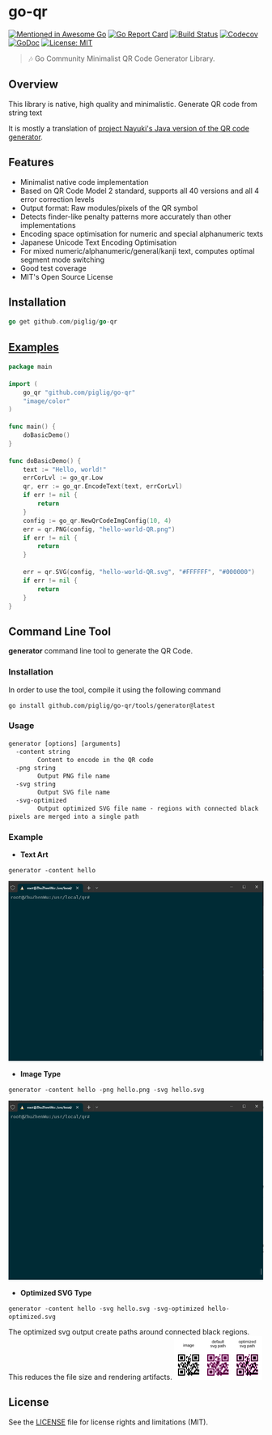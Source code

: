 # go-qr
[![Mentioned in Awesome Go](https://awesome.re/mentioned-badge.svg)](https://github.com/avelino/awesome-go#utilities)
[![Go Report Card](https://goreportcard.com/badge/github.com/piglig/go-qr)](https://goreportcard.com/report/github.com/piglig/go-qr)
[![Build Status](https://github.com/piglig/go-qr/actions/workflows/go.yml/badge.svg?branch=main)](https://github.com/piglig/go-qr/actions/workflows/go.yml?query=branch%3Amain)
[![Codecov](https://img.shields.io/codecov/c/github/piglig/go-qr)](https://app.codecov.io/github/piglig/go-qr)
[![GoDoc](https://godoc.org/github.com/piglig/go-qr?status.svg)](https://pkg.go.dev/github.com/piglig/go-qr)
[![License: MIT](https://img.shields.io/badge/license-MIT-green.svg)](https://github.com/piglig/go-qr/blob/main/LICENSE)

> 🎶 Go Community Minimalist QR Code Generator Library.

## Overview
This library is native, high quality and minimalistic. Generate QR code from string text
 
It is mostly a translation of [project Nayuki's Java version of the QR code generator](https://www.nayuki.io/page/qr-code-generator-library).

## Features
* Minimalist native code implementation
* Based on QR Code Model 2 standard, supports all 40 versions and all 4 error correction levels
* Output format: Raw modules/pixels of the QR symbol
* Detects finder-like penalty patterns more accurately than other implementations
* Encoding space optimisation for numeric and special alphanumeric texts
* Japanese Unicode Text Encoding Optimisation
* For mixed numeric/alphanumeric/general/kanji text, computes optimal segment mode switching
* Good test coverage
* MIT's Open Source License

## Installation
```go
go get github.com/piglig/go-qr
```

## [Examples](https://github.com/piglig/go-qr/tree/master/example/main.go)
```go
package main

import (
	go_qr "github.com/piglig/go-qr"
	"image/color"
)

func main() {
	doBasicDemo()
}

func doBasicDemo() {
	text := "Hello, world!"
	errCorLvl := go_qr.Low
	qr, err := go_qr.EncodeText(text, errCorLvl)
	if err != nil {
		return
	}
	config := go_qr.NewQrCodeImgConfig(10, 4)
	err = qr.PNG(config, "hello-world-QR.png")
	if err != nil {
		return
	}

	err = qr.SVG(config, "hello-world-QR.svg", "#FFFFFF", "#000000")
	if err != nil {
		return
	}
}
```

## Command Line Tool
**generator** command line tool to generate the QR Code.
### Installation
In order to use the tool, compile it using the following command
```shell
go install github.com/piglig/go-qr/tools/generator@latest
```

### Usage
```shell
generator [options] [arguments]
  -content string
        Content to encode in the QR code
  -png string
        Output PNG file name
  -svg string
        Output SVG file name
  -svg-optimized
        Output optimized SVG file name - regions with connected black pixels are merged into a single path
```

### Example
* **Text Art**
```shell
generator -content hello
```
![Gif](./docs/assets/text_art.gif)

* **Image Type**
```shell
generator -content hello -png hello.png -svg hello.svg
```
![Gif](./docs/assets/image_type.gif)

* **Optimized SVG Type**
```shell
generator -content hello -svg hello.svg -svg-optimized hello-optimized.svg 
```
The optimized svg output create paths around connected black regions. This reduces the file size and rendering artifacts.
![svg](./docs/assets/optimized_path.svg)

## License
See the [LICENSE](LICENSE) file for license rights and limitations (MIT).